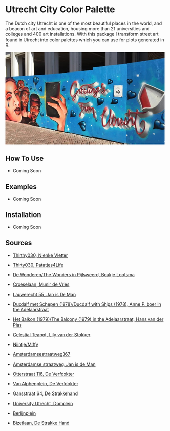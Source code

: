 # Utrecht City Color Palette

The Dutch city Utrecht is one of the most beautiful places in the world, and a beacon of art and education, housing more than 21 universities and colleges and 400 art installations. With this package I transform street art found in Utrecht into color palettes which you can use for plots generated in R.

![The Wall, Leidsche Rijn](./images/neude_greetings.jpg)

## How To Use

* Coming Soon

## Examples

* Coming Soon

## Installation

* Coming Soon

## Sources
- [Thirthy030, Nienke Vletter](https://www.ad.nl/utrecht/saaie-elektriciteitskastjes-niet-in-utrecht-achttien-kunstenaars-beschilderden-ze-en-dat-ziet-er-zo-uit~ad94d210/)

- [Thirty030, Patatjes4Life](https://thirty030.nl/vankastjenaarcanvasje-3/)

- [De Wonderen/The Wonders in Pijlsweerd, Boukje Lootsma](http://www.muurschilderingenplus.nl/sprookjes-van-de-21ste-eeuw-muurschilderingen/#lightbox[auto_group1]/8/)

- [Croeselaan, Munir de Vries](www.duic.nl/cultuur/gigantische-muurschildering-verhalen-bewoners-croeselaan/)

- [Lauwerecht 55, Jan is De Man](https://indebuurt.nl/utrecht/nieuws/worden-we-vrolijk-van-utrecht-heeft-er-een-supertoffe-muurschildering-bij~86664/)

- [Ducdalf met Schepen (1978)/Ducdalf with Ships (1978), Anne P. boer in the Adelaarstraat](https://www.kunstinopenbareruimte-utrecht.nl/kunstwerken/schepen-met-ducdalf)

- [Het Balkon (1979)/The Balcony (1979) in the Adelaarstraat, Hans van der Plas](https://www.kunstinopenbareruimte-utrecht.nl/kunstwerken/drieluik)

- [Celestial Teapot, Lily van der Stokker](https://www.kunstinopenbareruimte-utrecht.nl/kunstwerken/celestial-teapot)

- [Nijntje/Miffy](https://www.youtube.com/watch?v=oiUu6kLGVMA)

- [Amsterdamsestraatweg367](https://girlswanderlust.com/exploring-street-art-in-utrecht/)

- [Amsterdamse straatweg, Jan is de Man](https://girlswanderlust.com/exploring-street-art-in-utrecht/)

- [Otterstraat 116, De Verfdokter](https://www.oud-utrecht.nl/wat-doen-wij/publicaties/inspirerend-oud-utrecht/666-route-langs-muurschilderingen)

- [Van Alphenplein, De Verfdokter](https://www.nieuws030.nl/nieuws/de-verfdokter-is-goed-bezig/)

- [Gansstraat 64, De Strakkehand](https://www.oud-utrecht.nl/wat-doen-wij/publicaties/inspirerend-oud-utrecht/666-route-langs-muurschilderingen)

- [University Utrecht, Domplein](https://www.youtube.com/watch?v=QmkkKRwrqZk)

- [Berlijnplein](https://www.duic.nl/opmerkelijk/bijzondere-3d-vloerschildering-van-bekende-straatkunstenaar-leon-keer-bij-berlijnplein/)

- [Bizetlaan, De Strakke Hand](https://www.duic.nl/algemeen/muurschildering-geeft-doorkijkje-naar-historisch-den-hommel/)
